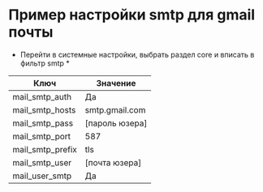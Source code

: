 # Пример настройки smtp для gmail почты

* Перейти в системные настройки, выбрать раздел core и вписать в фильтр smtp *


Ключ |  Значение 
------------- | -------------
mail_smtp_auth | Да
mail_smtp_hosts | smtp.gmail.com
mail_smtp_pass | [пароль юзера]
mail_smtp_port | 587
mail_smtp_prefix | tls
mail_smtp_user | [почта юзера]
mail_user_smtp | Да